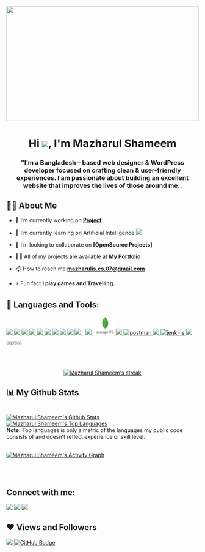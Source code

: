 <a href="#"><img width="100%" height="300" src="https://i.imgur.com/xDN9nWY.png" height="50px"/></a>

<h1 align="center">Hi <img src="https://raw.githubusercontent.com/MartinHeinz/MartinHeinz/master/wave.gif" width="30px">, I'm Mazharul Shameem </h1>
<h3 align="center">"I’m a Bangladesh – based web designer & WordPress developer focused on crafting clean & user-friendly experiences. I am passionate about building an excellent website that improves the lives of those around me..</h3>


## 🙋‍♂️ About Me

- 🔭 I’m currently working on **[Project]()**

- 🌱 I’m currently learning on Artificial Intelligence <img src="https://img.icons8.com/fluency/48/000000/artificial-intelligence.png"/>
- 👯 I’m looking to collaborate on **[OpenSource Projects]**

- 👨‍💻 All of my projects are available at **[My Portfolio](https://mazharulshameem.com/)**

- 📫 How to reach me **mazharulis.cs.07@gmail.com**

- ⚡ Fun fact **I play games and Travelling.**

## 🚀 Languages and Tools:

<p align="left"> 
    <a href="https://www.wordpress.com" target="_blank"><img src="https://img.icons8.com/color/48/000000/wordpress.png"/> </a>
    <a href="https://www.java.com" target="_blank"> <img src="https://img.icons8.com/color/48/000000/java-coffee-cup-logo.png"/> </a>
    <a href="https://reactjs.org/" target="_blank"> <img src="https://img.icons8.com/color/48/000000/react-native.png"/> </a>
    <a href="https://spring.io/projects/spring-boot" target="_blank"> <img src="https://img.icons8.com/color/48/000000/spring-logo.png"/> </a> 
    <a href="https://developer.mozilla.org/en-US/docs/Web/JavaScript" target="_blank"> <img src="https://img.icons8.com/color/48/000000/javascript.png"/> </a> 
    <a href="https://www.w3.org/html/" target="_blank"> <img src="https://img.icons8.com/color/48/000000/html-5.png"/> </a> 
    <a href="https://www.w3schools.com/css/" target="_blank"> <img src="https://img.icons8.com/color/48/000000/css3.png"/> </a> 
    <a href="https://getbootstrap.com" target="_blank"> <img src="https://img.icons8.com/color/48/000000/bootstrap.png"/> </a> 
    <a href="https://www.python.org" target="_blank"> <img src="https://img.icons8.com/color/48/000000/python.png"/> </a> 
    <a style="padding-right:8px;" href="https://nodejs.org" target="_blank"> <img src="https://img.icons8.com/color/48/000000/nodejs.png"/> </a> 
    <a style="padding-right:8px;" href="https://www.mysql.com/" target="_blank"> <img src="https://img.icons8.com/fluent/50/000000/mysql-logo.png"/> </a>
    <a href="https://www.mongodb.com/" target="_blank"> <img src="https://raw.githubusercontent.com/devicons/devicon/master/icons/mongodb/mongodb-original-wordmark.svg" alt="mongodb" width="48" height="48"/> </a> 
    <a href="https://firebase.google.com/" target="_blank"> <img src="https://img.icons8.com/color/48/000000/firebase.png"/> </a> 
    <a href="https://postman.com" target="_blank"> <img src="https://www.vectorlogo.zone/logos/getpostman/getpostman-icon.svg" alt="postman" width="45" height="45"/> </a>   
    <a href="https://git-scm.com/" target="_blank"> <img src="https://img.icons8.com/color/48/000000/git.png"/> </a> 
    <a href="https://www.jenkins.io" target="_blank"> <img src="https://www.vectorlogo.zone/logos/jenkins/jenkins-icon.svg" alt="jenkins" width="48" height="48"/> </a> 
    <a href="https://redux.js.org" target="_blank"> <img src="https://img.icons8.com/color/48/000000/redux.png"/> </a>
    <a href="https://expressjs.com" target="_blank"> <img src="https://raw.githubusercontent.com/devicons/devicon/master/icons/express/express-original-wordmark.svg" alt="express" width="40" height="40"/> </a>
</p>

<!-- [![React Badge](https://img.shields.io/badge/-React-61DBFB?style=for-the-badge&labelColor=black&logo=react&logoColor=61DBFB)](#)  [![Javascript Badge](https://img.shields.io/badge/-Javascript-F0DB4F?style=for-the-badge&labelColor=black&logo=javascript&logoColor=F0DB4F)](#) [![Typescript Badge](https://img.shields.io/badge/-Typescript-007acc?style=for-the-badge&labelColor=black&logo=typescript&logoColor=007acc)](#) [![Nodejs Badge](https://img.shields.io/badge/-Nodejs-3C873A?style=for-the-badge&labelColor=black&logo=node.js&logoColor=3C873A)](#) [![GraphQL Badge](https://img.shields.io/badge/-GraphQl-e535ab?style=for-the-badge&labelColor=black&logo=node.js&logoColor=e535ab)](#) -->
<br/>

<p align="center">
    <a href="https://github.com/mazharulshameem/github-readme-streak-stats">
        <img title="🔥 Get streak stats for your profile at git.io/streak-stats" alt="Mazharul Shameem's streak" src="https://github-readme-streak-stats.herokuapp.com/?user=mazharulshameem&theme=black-ice&hide_border=true&stroke=0000&background=060A0CD0"/>
    </a>
</p>

## 📊 My Github Stats

  <br/>
    <a href="https://github.com/mazharulshameem/github-readme-stats"><img alt="Mazharul Shameem's Github Stats" src="https://github-readme-stats.vercel.app/api?username=mazharulshameem&show_icons=true&count_private=true&theme=react&hide_border=true&bg_color=0D1117" /></a>
  <a href="https://github.com/mazharulshameem/github-readme-stats"><img alt="Mazharul Shameem's Top Languages" src="https://github-readme-stats.vercel.app/api/top-langs/?username=mazharulshameem&langs_count=8&count_private=true&layout=compact&theme=react&hide_border=true&bg_color=0D1117" /></a>
  <br/>
  <b>Note:</b> Top languages is only a metric of the languages my public code consists of and doesn't reflect experience or skill level.


<br/>
<br/>

<a href="https://github.com/mazharulshameem/github-readme-activity-graph"><img alt="Mazharul Shameem's Activity Graph" src="https://activity-graph.herokuapp.com/graph?username=mazharulshameem&bg_color=0D1117&color=5BCDEC&line=5BCDEC&point=FFFFFF&hide_border=true" /></a>

<br/>
<br/>

## Connect with me:
<p align="left">

<a href = "https://www.linkedin.com/in/mazharulshameem/"><img src="https://img.icons8.com/fluent/48/000000/linkedin.png"/></a>
<a href = "https://facebook.com/mazharulshameem"><img src="https://img.icons8.com/color/48/000000/facebook-new.png"/></a>
<a href = "https://github.com/mazharulshameem"><img src="https://img.icons8.com/material-outlined/48/000000/github.png"/></a>

</p>

## ❤ Views and Followers
<a href="https://github.com/Meghna-DAS/github-profile-views-counter">
    <img src="https://komarev.com/ghpvc/?username=mazharulshameem">
</a>
<a href="https://github.com/mazharulshameem?tab=followers"><img src="https://img.shields.io/github/followers/mazharulshameem?label=Followers&style=social" alt="GitHub Badge"></a>
